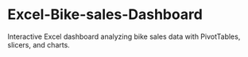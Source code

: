 # Excel-Bike-sales-Dashboard
Interactive Excel dashboard analyzing bike sales data with PivotTables, slicers, and charts.
